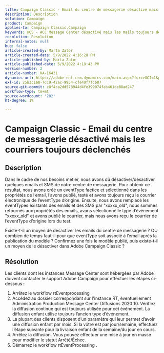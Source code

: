 ```yaml
---
title: Campaign Classic - Email du centre de messagerie désactivé mais les courriers toujours déclenchés
description: Description
solution: Campaign
product: Campaign
applies-to: Campaign Classic,Campaign
keywords: KCS - ACC Message Center désactivé mais les mails toujours déclenchés
resolution: Resolution
internal-notes: null
bug: false
article-created-by: Marta Zator
article-created-date: 5/9/2022 4:16:28 PM
article-published-by: Marta Zator
article-published-date: 5/9/2022 4:18:43 PM
version-number: 2
article-number: KA-16431
dynamics-url: https://adobe-ent.crm.dynamics.com/main.aspx?forceUCI=1&pagetype=entityrecord&etn=knowledgearticle&id=f38c465e-b3cf-ec11-a7b5-0022480a8e40
exl-id: 25b3c168-7dc9-42ac-9954-cfe40f7fcb87
source-git-commit: e8f4ca2dd578944d4fe399074fab461de88ad247
workflow-type: tm+mt
source-wordcount: '282'
ht-degree: 1%

---
```


# Campaign Classic - Email du centre de messagerie désactivé mais les courriers toujours déclenchés

## Description


Dans le cadre de nos besoins métier, nous avons dû désactiver/désactiver quelques emails et SMS de notre centre de messagerie. Pour obtenir ce résultat, nous avons créé un eventType factice et sélectionné dans les propriétés de l’email, l’avons publié, testé et avons toujours reçu le courrier électronique de l’eventType d’origine.
Ensuite, nous avons remplacé les eventTypes existants des emails et des SMS par &quot;xxxxx_old&quot;, nous sommes retournés aux propriétés des emails, avons sélectionné le type d’événement &quot;xxxxx_old&quot; et avons publié le courrier, mais nous avons reçu le courrier de l’eventType d’origine lors du test.

Existe-t-il un moyen de désactiver les emails du centre de messagerie ? OU combien de temps faut-il pour que eventType soit associé à l’email après la publication du modèle ?
Confirmez une fois le modèle publié, puis existe-t-il un moyen de le désactiver dans Adobe Campaign Classic ?


## Résolution


Les clients dont les instances Message Center sont hébergées par Adobe doivent contacter le support Adobe Campaign pour effectuer les étapes ci-dessous :

1. Arrêtez le workflow rtEventprocessing
2. Accédez au dossier correspondant sur l&#39;instance RT, éventuellement Administration Production Message Center Diffusions 2020 10. Vérifiez la diffusion continue qui est toujours utilisée pour cet événement. La diffusion enfant utilise toujours l’ancien type d’événement.
3. La plupart des clients disposent d’un paramètre qui leur permet d’avoir une diffusion enfant par mois. Si la vôtre est par jour/semaine, effectuez l’étape suivante pour la livraison enfant de la semaine/du jour en cours.
4. Arrêtez la diffusion. Vous pouvez effectuer une mise à jour en masse pour modifier le statut Arrêté/Échec.
5. Démarrez le workflow rtEventProcessing .

